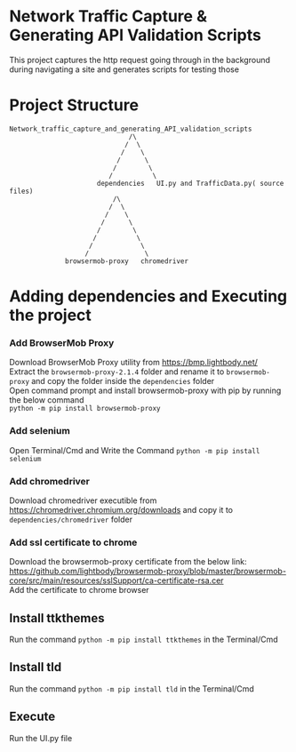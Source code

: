 # Network Traffic Capture & Generating API Validation Scripts 
This project captures the http request going through in the background during navigating a site and generates scripts for testing those

# Project Structure
``` 
Network_traffic_capture_and_generating_API_validation_scripts
                              /\
                             /  \
                            /    \
                           /      \
                          /        \
                         /          \
                      dependencies   UI.py and TrafficData.py( source files)
                          /\
                         /  \
                        /    \
                       /      \
                      /        \
                     /          \
                    /            \
                   /              \
              browsermob-proxy   chromedriver
```

# Adding dependencies and Executing the project

### Add BrowserMob Proxy
Download BrowserMob Proxy utility from https://bmp.lightbody.net/  
Extract the ```browsermob-proxy-2.1.4``` folder and rename it to ```browsermob-proxy``` and copy the folder inside the ```dependencies``` folder  
Open command prompt and install browsermob-proxy with pip by running the below command  
``` python -m pip install browsermob-proxy ```
### Add selenium
Open Terminal/Cmd and Write the Command ``` python -m pip install selenium ```  
### Add chromedriver
Download chromedriver executible from https://chromedriver.chromium.org/downloads and copy it to ```dependencies/chromedriver``` folder
### Add ssl certificate to chrome
Download the browsermob-proxy certificate from the below link: https://github.com/lightbody/browsermob-proxy/blob/master/browsermob-core/src/main/resources/sslSupport/ca-certificate-rsa.cer  
Add the certificate to chrome browser
## Install ttkthemes
Run the command ``` python -m pip install ttkthemes ``` in the Terminal/Cmd
## Install tld
Run the command ``` python -m pip install tld ``` in the Terminal/Cmd
## Execute 
Run the UI.py file
